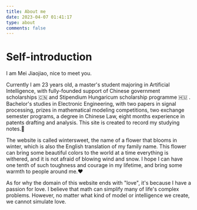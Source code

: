 ```yaml
---
title: About me
date: 2023-04-07 01:41:17
type: about
comments: false
---
```


# Self-introduction

I am Mei Jiaojiao, nice to meet you.

Currently I am 23 years old, a master's student majoring in Artificial Intelligence, with fully-founded support of Chinese government scholarships 🇨🇳 and Stipendium Hungaricum scholarship programme 🇭🇺 . Bachelor's studies in Electronic Engineering, with two papers in signal processing, prizes in mathematical modeling competitions, two exchange semester programs, a degree in Chinese Law, eight months experience in patents drafting and analysis. This site is created to record my studying notes.📒 

The website is called wintersweet, the name of a flower that blooms in winter, which is also the English translation of my family name. This flower can bring some beautiful colors to the world at a time everything is withered, and it is not afraid of blowing wind and snow. I hope I can have one tenth of such toughness and courage in my lifetime, and bring some warmth to people around me.❤️

As for why the domain of this website ends with "love", it's because I have a passion for love. I believe that math can simplify many of life's complex problems. However, no matter what kind of model or intelligence we create, we cannot simulate love.
